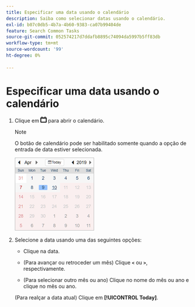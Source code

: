 ```yaml
---
title: Especificar uma data usando o calendário
description: Saiba como selecionar datas usando o calendário.
exl-id: b07c0db5-4b7a-4b60-9383-ca07b99404de
feature: Search Common Tasks
source-git-commit: 052574217d7ddafb8895c74094da5997b5ff83db
workflow-type: tm+mt
source-wordcount: '99'
ht-degree: 0%

---
```


# Especificar uma data usando o calendário

1. Clique em ![Botão Calendário](/help/search-social-commerce/assets/calendar-date-range.png "Botão Calendário") para abrir o calendário.

   >[!NOTE]
   >
   >O botão de calendário pode ser habilitado somente quando a opção de entrada de data estiver selecionada.

   ![Calendário aberto](/help/search-social-commerce/assets/calendar-full.png "Calendário aberto")

1. Selecione a data usando uma das seguintes opções:

   * Clique na data.

   * (Para avançar ou retroceder um mês) Clique **`<`** ou **`>`**, respectivamente.

   * (Para selecionar outro mês ou ano) Clique no nome do mês ou ano e clique no mês ou ano.

   (Para realçar a data atual) Clique em **[!UICONTROL Today]**.
